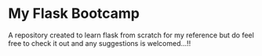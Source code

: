 # My Flask Bootcamp
A repository created to learn flask from scratch for my reference but do feel free to check it out and any suggestions is welcomed...!!
